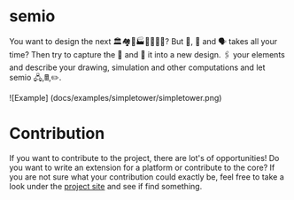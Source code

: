 # semio

You want to design the next 🏛️🏘️🏢🏭🏫🏨⛪🕌? But 📐, 🔢 and 🗣️ takes all your time? Then try to capture the 🧬 and 💉 it into a new design. 🖇️ your elements and describe your drawing, simulation and other computations and let semio 🖧,🖩,✏️.

![Example] (docs/examples/simpletower/simpletower.png)

# Contribution

If you want to contribute to the project, there are lot's of opportunities! Do you want to write an extension for a platform or contribute to the core?
If you are not sure what your contribution could exactly be, feel free to take a look under the [project site](https://github.com/users/usalu/projects/2) and see if find something.